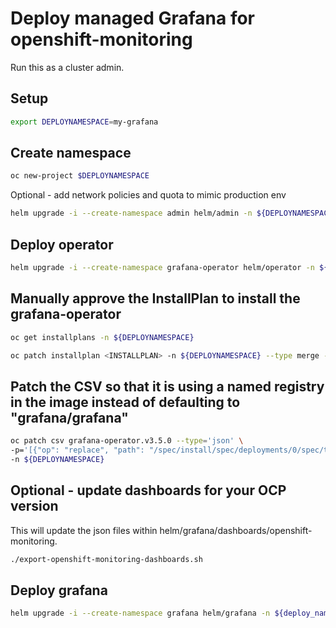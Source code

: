 # Deploy managed Grafana for openshift-monitoring

Run this as a cluster admin.

## Setup

```sh
export DEPLOYNAMESPACE=my-grafana
```

## Create namespace

```sh
oc new-project $DEPLOYNAMESPACE
```

Optional - add network policies and quota to mimic production env 

```sh
helm upgrade -i --create-namespace admin helm/admin -n ${DEPLOYNAMESPACE}
```

## Deploy operator

```sh
helm upgrade -i --create-namespace grafana-operator helm/operator -n ${DEPLOYNAMESPACE}
```

## Manually approve the InstallPlan to install the grafana-operator

```sh
oc get installplans -n ${DEPLOYNAMESPACE}
```

```sh
oc patch installplan <INSTALLPLAN> -n ${DEPLOYNAMESPACE} --type merge -p '{"spec":{"approved":true}}'
```

## Patch the CSV so that it is using a named registry in the image instead of defaulting to "grafana/grafana"

```sh
oc patch csv grafana-operator.v3.5.0 --type='json' \
-p='[{"op": "replace", "path": "/spec/install/spec/deployments/0/spec/template/spec/containers/0/args", "value":["--grafana-image=quay.io/app-sre/grafana","--grafana-image-tag=6.5.1"]}]' \
-n ${DEPLOYNAMESPACE}
```

## Optional - update dashboards for your OCP version

This will update the json files within helm/grafana/dashboards/openshift-monitoring.

```sh
./export-openshift-monitoring-dashboards.sh
```

## Deploy grafana

```sh
helm upgrade -i --create-namespace grafana helm/grafana -n ${deploy_namespace} --set grafana.datasources.prometheus.openshift_monitoring.password=$(oc extract secret/grafana-datasources -n openshift-monitoring --keys=prometheus.yaml --to=- | grep -zoP '"basicAuthPassword":\s*"\K[^\s,]*(?=\s*",)')
```
